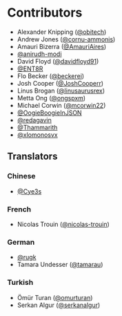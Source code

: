 # Contributors

- Alexander Knipping ([@obitech](https://github.com/obitech))
- Andrew Jones ([@cornu-ammonis](https://github.com/cornu-ammonis))
- Amauri Bizerra ([@AmauriAires](https://github.com/AmauriAires))
- [@anirudh-modi](https://github.com/anirudh-modi)
- David Floyd ([@davidfloyd91](https://github.com/davidfloyd91))
- [@ENT8R](https://github.com/ENT8R)
- Flo Becker ([@beckerei](https://github.com/beckerei))
- Josh Cooper ([@JoshCooperr](https://github.com/JoshCooperr))
- Linus Brogan ([@linusaurusrex](https://github.com/linusaurusrex))
- Metta Ong ([@ongspxm](https://github.com/ongspxm))
- Michael Corwin ([@mcorwin22](https://github.com/mcorwin22))
- [@OogieBoogieInJSON](https://github.com/OogieBoogieInJSON)
- [@redagavin](https://github.com/redagavin)
- [@Thammarith](https://github.com/Thammarith)
- [@xlomonosvx](https://github.com/xlomonosvx)

## Translators

### Chinese

- [@Cye3s](https://github.com/Cye3s)

### French

- Nicolas Trouin ([@nicolas-trouin](https://github.com/nicolas-trouin))

### German

- [@rugk](https://github.com/rugk)
- Tamara Undesser ([@tamarau](https://github.com/tamarau))

### Turkish

- Ömür Turan ([@omurturan](https://github.com/omurturan))
- Serkan Algur ([@serkanalgur](https://github.com/serkanalgur))
